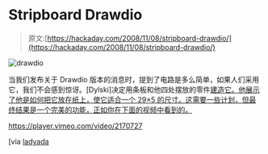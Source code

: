 # Stripboard Drawdio

> 原文:[https://hackaday.com/2008/11/08/stripboard-drawdio/](https://hackaday.com/2008/11/08/stripboard-drawdio/)

![drawdio](../Images/072616011cafa6495146577ff926d454.png "drawdio")

当我们发布关于 Drawdio 版本的消息时，提到了电路是多么简单，如果人们采用它，我们不会感到惊讶。[Dylski]决定用条板和他四处摆放的零件[建造它。他展示了他是如何把它放在纸上，使它适合一个 29×5 的尺寸。这需要一些计划，但最终结果是一个完美的功能，正如你在下面的视频中看到的。](http://www.banarse.plus.com/drawdio/ "2 n e 1")

<https://player.vimeo.com/video/2170727>

</div> <p>[via <a href="http://www.ladyada.net/rant/2008/11/diy-drawdio/" target="_blank"> ladyada </a></p> </body> </html>